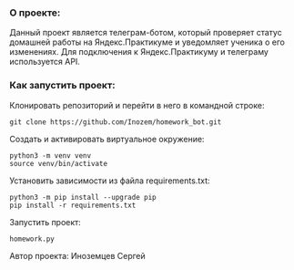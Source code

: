 ### О проекте:

Данный проект является телеграм-ботом, который проверяет статус домашней работы на Яндекс.Практикуме и уведомляет ученика о его изменениях. Для подключения к Яндекс.Практикуму и телеграму используется API.


### Как запустить проект:

Клонировать репозиторий и перейти в него в командной строке:

```
git clone https://github.com/Inozem/homework_bot.git
```

Cоздать и активировать виртуальное окружение:

```
python3 -m venv venv
source venv/bin/activate
```

Установить зависимости из файла requirements.txt:

```
python3 -m pip install --upgrade pip
pip install -r requirements.txt
```

Запустить проект:

```
homework.py
```

Автор проекта: Иноземцев Сергей
